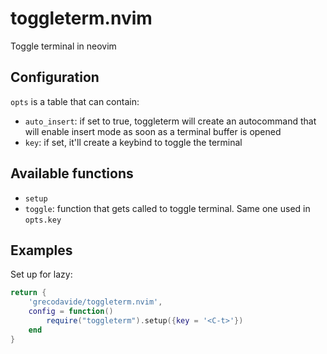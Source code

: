 # toggleterm.nvim
Toggle terminal in neovim

## Configuration
`opts` is a table that can contain:
- `auto_insert`: if set to true, toggleterm will create an autocommand that will enable insert mode as soon as a terminal buffer is opened
- `key`: if set, it'll create a keybind to toggle the terminal

## Available functions
- `setup`
- `toggle`: function that gets called to toggle terminal. Same one used in `opts.key`

## Examples
Set up for lazy:
```lua
return {
    'grecodavide/toggleterm.nvim',
    config = function()
        require("toggleterm").setup({key = '<C-t>'})
    end
}
```
